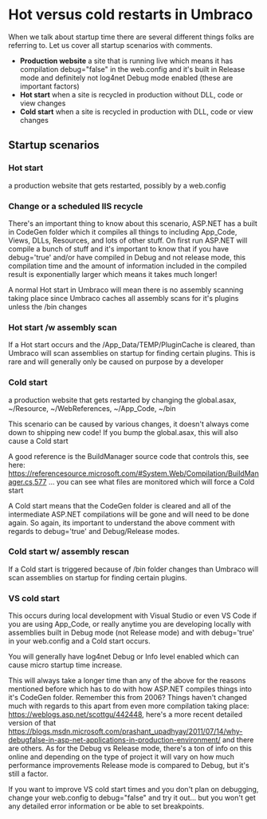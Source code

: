 # Hot versus cold restarts in Umbraco

When we talk about startup time there are several different things folks are referring to. Let us cover all startup scenarios with comments.

* **Production website** a site that is running live which means it has compilation debug="false" in the web.config and it's built in Release mode and definitely not log4net Debug mode enabled (these are important factors)
* **Hot start** when a site is recycled in production without DLL, code or view changes
* **Cold start** when a site is recycled in production with DLL, code or view changes

## Startup scenarios

### Hot start
a production website that gets restarted, possibly by a web.config 

### Change or a scheduled IIS recycle
There's an important thing to know about this scenario, ASP.NET has a built in CodeGen folder which it compiles all things to including App_Code, Views, DLLs, Resources, and lots of other stuff. On first run ASP.NET will compile a bunch of stuff and it's important to know that if you have debug='true' and/or have compiled in Debug and not release mode, this compilation time and the amount of information included in the compiled result is exponentially larger which means it takes much longer!

A normal Hot start in Umbraco will mean there is no assembly scanning taking place since Umbraco caches all assembly scans for it's plugins unless the /bin changes

### Hot start /w assembly scan

If a Hot start occurs and the /App_Data/TEMP/PluginCache is cleared, than Umbraco will scan assemblies on startup for finding certain plugins.
        This is rare and will generally only be caused on purpose by a developer

### Cold start

a production website that gets restarted by changing the global.asax, ~/Resource, ~/WebReferences, ~/App_Code, ~/bin

This scenario can be caused by various changes, it doesn't always come down to shipping new code! If you bump the global.asax, this will also cause a Cold start

A good reference is the BuildManager source code that controls this, see here: https://referencesource.microsoft.com/#System.Web/Compilation/BuildManager.cs,577 ... you can see what files are monitored which will force a Cold start

A Cold start means that the CodeGen folder is cleared and all of the intermediate ASP.NET compilations will be gone and will need to be done again. So again, its important to understand the above comment with regards to debug='true' and Debug/Release modes.

### Cold start w/ assembly rescan

If a Cold start is triggered because of /bin folder changes than Umbraco will scan assemblies on startup for finding certain plugins.

### VS cold start

This occurs during local development with Visual Studio or even VS Code if you are using App_Code, or really anytime you are developing locally with assemblies built in Debug mode (not Release mode) and with debug='true' in your web.config and a Cold start occurs.

You will generally have log4net Debug or Info level enabled which can cause micro startup time increase.

This will always take a longer time than any of the above for the reasons mentioned before which has to do with how ASP.NET compiles things into it's CodeGen folder. Remember this from 2006? Things haven't changed much with regards to this apart from even more compilation taking place: https://weblogs.asp.net/scottgu/442448, here's a more recent detailed version of that https://blogs.msdn.microsoft.com/prashant_upadhyay/2011/07/14/why-debugfalse-in-asp-net-applications-in-production-environment/ and there are others. As for the Debug vs Release mode, there's a ton of info on this online and depending on the type of project it will vary on how much performance improvements Release mode is compared to Debug, but it's still a factor.

If you want to improve VS cold start times and you don't plan on debugging, change your web.config to debug="false" and try it out... but you won't get any detailed error information or be able to set breakpoints.
